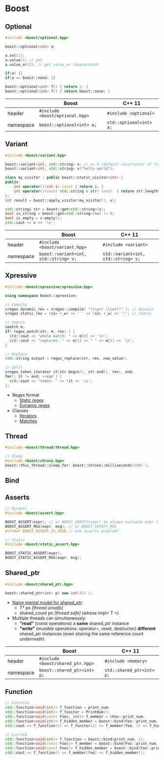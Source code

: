 # Boost

## Optional
```c++
#include <boost/optional.hpp>

boost::optional<int> a;

a.set(1);
a.value(); // get
a.value_or(2); // get_value_or (deprecated)

if(a) {}
if(a == boost::none) {}

boost::optional<int> f() { return 1; }
boost::optional<int> f() { return boost::none; }
```

||Boost|C++ 11|
|-|-|-|
|header|`#include <boost/optional.hpp>`|`#include <optional>`|
|namespace|`boost::optional<int> a;`|`std::optional<int> a;`|

## Variant
```c++
#include <boost/variant.hpp>

boost::variant<int, std::string> v; // == 0 (default constructor of first bounded type)
boost::variant<int, std::string> v("hello world");

class my_visitor : public boost::static_visitor<int> {
public:
    int operator()(int i) const { return i; }
    int operator()(const std::string & str) const  { return str.length(); }
};
int result = boost::apply_visitor(my_visitor(), v);

std::string& str = boost::get<std::string>(v);
bool is_string = boost::get<std::string>(&v) != 0;
bool is_empty = v.empty();
std::cout << v << '\n';
```

||Boost|C++ 11|
|-|-|-|
|header|`#include <boost/variant.hpp>`|`#include <variant>`|
|namespace|`boost::variant<int, std::string> v;`|`std::variant<int, std::string> v;`|

## Xpressive
```c++
#include <boost/xpressive/xpressive.hpp>

using namespace boost::xpressive;

// Compile
sregex dynamic_rex = sregex::compile( "(\\w+) (\\w+)!" ); // dynamic
sregex static_rex = (s1= +_w) >> ' ' >> (s2= +_w) >> '!'; // static

// Search
smatch m;
if( regex_match(str, m, rex) ) {
  std::cout << "whole match: " << m[0] << '\n';
  std::cout << "captures: " << m[1] << " " << m[2] << '\n';
}

// Replace
std::string output = regex_replace(str, rex, new_value);

// Split
sregex_token_iterator it(str.begin(), str.end(), rex), end;
for(; it != end; ++cur ) {
  std::cout << "token: " << *it << '\n';
};
```
* Regex format
  * [Static regex](http://www.boost.org/doc/libs/1_66_0/doc/html/xpressive/user_s_guide.html#boost_xpressive.user_s_guide.creating_a_regex_object.static_regexes.static_xpressive_syntax_cheat_sheet)
  * [Dynamic regex](http://www.boost.org/doc/libs/1_66_0/doc/html/xpressive/user_s_guide.html#boost_xpressive.user_s_guide.string_substitutions.the_ecma_262_format_sequences)
* Classes
  * [Iterators](http://www.boost.org/doc/libs/1_66_0/doc/html/xpressive/user_s_guide.html#boost_xpressive.user_s_guide.quick_start.know_your_iterator_type)
  * [Matches](http://www.boost.org/doc/libs/1_66_0/doc/html/xpressive/user_s_guide.html#boost_xpressive.user_s_guide.accessing_results.match_results)

## Thread
```c++
#include <boost/thread/thread.hpp> 

// Sleep
#include <boost/chrono.hpp>
boost::this_thread::sleep_for( boost::chrono::milliseconds(100) );
```

## Bind

## Asserts
```c++
// Dynamic
#include <boost/assert.hpp>

BOOST_ASSERT(expr); // or BOOST_VERIFY(expr) to always evaluate expr (for side effects)
BOOST_ASSERT_MSG(expr, msg); // or BOOST_VERIFY_MSG
#ifndef BOOST_ASSERT_IS_VOID // are asserts enabled?

// Static
#include <boost/static_assert.hpp>

BOOST_STATIC_ASSERT(expr);
BOOST_STATIC_ASSERT_MSG(expr, msg);
```

## Shared_ptr
```c++
#include <boost/shared_ptr.hpp>

boost::shared_ptr<int> p( new int(42) );
```
* [Naive mental model for shared_ptr<T>](https://youtu.be/lkgszkPnV8g?t=1210):
  * T* px *[thread unsafe]*
  * shared_count pn *[thread safe]* (whose impl< T >)
* Multiple threads can simultaneously:
  * **"read"** (const operations) a **same** shared_ptr instance
  * **"write"** (mutable operations: operator=, reset, destructor) **different** shared_ptr instances (even sharing the same reference count underneath)


||Boost|C++ 11|
|-|-|-|
|header|`#include <boost/shared_ptr.hpp>`|`#include <memory>`|
|namespace|`boost::shared_ptr<int> p;`|`std::shared_ptr<int> p;`|

## Function
```c++
// Function
std::function<void(int)> f_function = print_num;
std::function<void(int)> f_functor = PrintNum();
std::function<void(const Foo&, int)> f_member = &Foo::print_num;
std::function<void(int)> f_hidden_member = boost::bind(Foo::print_num, foo, _1);
std::cout << f_function(1) << f_functor(1) << f_member(foo, 1) << f_hidden_member(1);

// Curried
std::function<void(int)> f_function = boost::bind(print_num, 1);
std::function<void(const Foo&)> f_member = boost::bind(Foo::print_num, _1, 1);
std::function<void(const Foo&)> f_hidden_member = boost::bind(Foo::print_num, foo, 1);
std::cout << f_function() << f_member(foo) << f_hidden_member();
```

